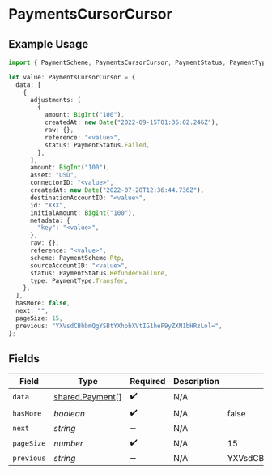 # PaymentsCursorCursor

## Example Usage

```typescript
import { PaymentScheme, PaymentsCursorCursor, PaymentStatus, PaymentType } from "@formance/formance-sdk/sdk/models/shared";

let value: PaymentsCursorCursor = {
  data: [
    {
      adjustments: [
        {
          amount: BigInt("100"),
          createdAt: new Date("2022-09-15T01:36:02.246Z"),
          raw: {},
          reference: "<value>",
          status: PaymentStatus.Failed,
        },
      ],
      amount: BigInt("100"),
      asset: "USD",
      connectorID: "<value>",
      createdAt: new Date("2022-07-28T12:36:44.736Z"),
      destinationAccountID: "<value>",
      id: "XXX",
      initialAmount: BigInt("100"),
      metadata: {
        "key": "<value>",
      },
      raw: {},
      reference: "<value>",
      scheme: PaymentScheme.Rtp,
      sourceAccountID: "<value>",
      status: PaymentStatus.RefundedFailure,
      type: PaymentType.Transfer,
    },
  ],
  hasMore: false,
  next: "",
  pageSize: 15,
  previous: "YXVsdCBhbmQgYSBtYXhpbXVtIG1heF9yZXN1bHRzLol=",
};
```

## Fields

| Field                                                     | Type                                                      | Required                                                  | Description                                               | Example                                                   |
| --------------------------------------------------------- | --------------------------------------------------------- | --------------------------------------------------------- | --------------------------------------------------------- | --------------------------------------------------------- |
| `data`                                                    | [shared.Payment](../../../sdk/models/shared/payment.md)[] | :heavy_check_mark:                                        | N/A                                                       |                                                           |
| `hasMore`                                                 | *boolean*                                                 | :heavy_check_mark:                                        | N/A                                                       | false                                                     |
| `next`                                                    | *string*                                                  | :heavy_minus_sign:                                        | N/A                                                       |                                                           |
| `pageSize`                                                | *number*                                                  | :heavy_check_mark:                                        | N/A                                                       | 15                                                        |
| `previous`                                                | *string*                                                  | :heavy_minus_sign:                                        | N/A                                                       | YXVsdCBhbmQgYSBtYXhpbXVtIG1heF9yZXN1bHRzLol=              |